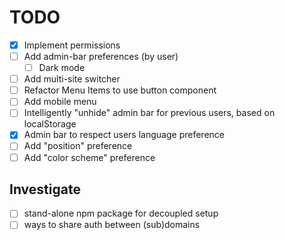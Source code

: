 # TODO

- [x] Implement permissions
- [ ] Add admin-bar preferences (by user)
  - [ ] Dark mode
- [ ] Add multi-site switcher
- [ ] Refactor Menu Items to use button component
- [ ] Add mobile menu
- [ ] Intelligently "unhide" admin bar for previous users, based on localStorage
- [x] Admin bar to respect users language preference
- [ ] Add "position" preference
- [ ] Add "color scheme" preference

## Investigate

- [ ] stand-alone npm package for decoupled setup
- [ ] ways to share auth between (sub)domains

